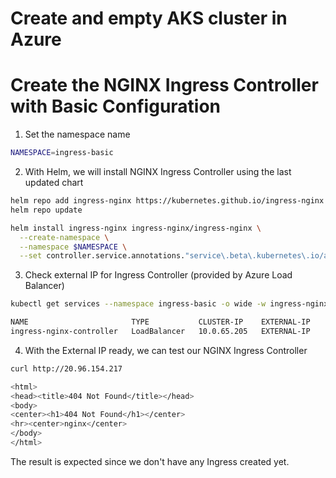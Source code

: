 # Create and empty AKS cluster in Azure

# Create the NGINX Ingress Controller with Basic Configuration

1. Set the namespace name
```bash
NAMESPACE=ingress-basic
```
2. With Helm, we will install NGINX Ingress Controller using the last updated chart

```bash
helm repo add ingress-nginx https://kubernetes.github.io/ingress-nginx
helm repo update

helm install ingress-nginx ingress-nginx/ingress-nginx \
  --create-namespace \
  --namespace $NAMESPACE \
  --set controller.service.annotations."service\.beta\.kubernetes\.io/azure-load-balancer-health-probe-request-path"=/healthz
```

3. Check external IP for Ingress Controller (provided by Azure Load Balancer)

```bash
kubectl get services --namespace ingress-basic -o wide -w ingress-nginx-controller

NAME                       TYPE           CLUSTER-IP    EXTERNAL-IP     PORT(S)                      AGE   SELECTOR
ingress-nginx-controller   LoadBalancer   10.0.65.205   EXTERNAL-IP     80:30957/TCP,443:32414/TCP   1m   app.kubernetes.io/component=controller,app.kubernetes.io/instance=ingress-nginx,app.kubernetes.io/name=ingress-nginx
```

4. With the External IP ready, we can test our NGINX Ingress Controller 

```bash
curl http://20.96.154.217

<html>
<head><title>404 Not Found</title></head>
<body>
<center><h1>404 Not Found</h1></center>
<hr><center>nginx</center>
</body>
</html>
```
  The result is expected since we don't have any Ingress created yet.